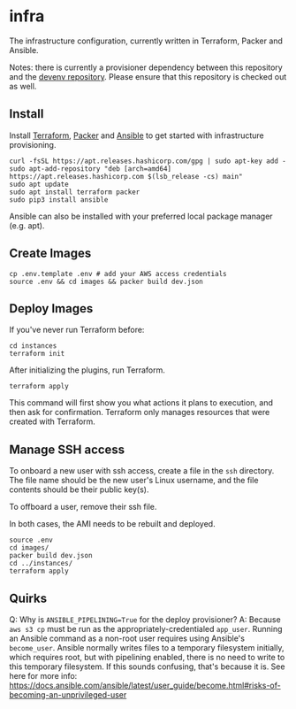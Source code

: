 # infra

The infrastructure configuration, currently written in Terraform, Packer and Ansible.

Notes: there is currently a provisioner dependency between this repository and the [devenv repository](https://github.com/permanentorg/devenv). Please ensure that this repository is checked out as well.

## Install

Install [Terraform](https://www.terraform.io/downloads.html), [Packer](https://www.packer.io/downloads) and [Ansible](https://docs.ansible.com/ansible/latest/installation_guide/intro_installation.html#installing-ansible-on-debian) to get started with infrastructure provisioning.

```
curl -fsSL https://apt.releases.hashicorp.com/gpg | sudo apt-key add -
sudo apt-add-repository "deb [arch=amd64] https://apt.releases.hashicorp.com $(lsb_release -cs) main"
sudo apt update
sudo apt install terraform packer
sudo pip3 install ansible
```

Ansible can also be installed with your preferred local package manager (e.g. apt).

## Create Images

```
cp .env.template .env # add your AWS access credentials
source .env && cd images && packer build dev.json
```

## Deploy Images

If you've never run Terraform before:

```
cd instances
terraform init
```

After initializing the plugins, run Terraform.

```
terraform apply
```

This command will first show you what actions it plans to execution, and then ask for confirmation. Terraform only manages resources that were created with Terraform.

## Manage SSH access

To onboard a new user with ssh access, create a file in the `ssh` directory. The file name should be the new user's Linux username, and the file contents should be their public key(s).

To offboard a user, remove their ssh file.

In both cases, the AMI needs to be rebuilt and deployed.

```
source .env
cd images/
packer build dev.json
cd ../instances/
terraform apply
```

## Quirks

Q: Why is `ANSIBLE_PIPELINING=True` for the deploy provisioner?
A: Because `aws s3 cp` must be run as the appropriately-credentialed `app_user`. Running an Ansible command as a non-root user requires using Ansible's `become_user`. Ansible normally writes files to a temporary filesystem initially, which requires root, but with pipelining enabled, there is no need to write to this temporary filesystem. If this sounds confusing, that's because it is. See here for more info: https://docs.ansible.com/ansible/latest/user_guide/become.html#risks-of-becoming-an-unprivileged-user
